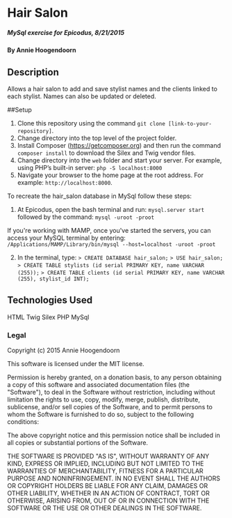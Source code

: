 # Hair Salon

#####  MySql exercise for Epicodus, 8/21/2015

#### By Annie Hoogendoorn

## Description

Allows a hair salon to add and save stylist names and the clients linked to each stylist. Names can also be updated or deleted.

##Setup

1. Clone this repository using the command `git clone [link-to-your-repository]`.
2. Change directory into the top level of the project folder.
3. Install Composer (https://getcomposer.org) and then run the command `composer install` to download the Silex and Twig vendor files.
4. Change directory into the `web` folder and start your server. For example, using PHP’s built-in server: `php -S localhost:8000`
4. Navigate your browser to the home page at the root address. For example: `http://localhost:8000`.

To recreate the hair_salon database in MySql follow these steps:
1. At Epicodus, open the bash terminal and run:
`mysql.server start`
followed by the command:
`mysql -uroot -proot`

If you're working with MAMP, once you've started the servers,
you can access your MySQL terminal by entering:
`/Applications/MAMP/Library/bin/mysql --host=localhost -uroot -proot`

2. In the terminal, type:
`> CREATE DATABASE hair_salon;`
`> USE hair_salon;`
`> CREATE TABLE stylists (id serial PRIMARY KEY, name VARCHAR (255));`
`> CREATE TABLE clients (id serial PRIMARY KEY, name VARCHAR (255), stylist_id INT);`


## Technologies Used

HTML
Twig
Silex
PHP
MySql

### Legal

Copyright (c) 2015 Annie Hoogendoorn

This software is licensed under the MIT license.

Permission is hereby granted, on a donation basis, to any person obtaining a copy of this software and associated documentation files (the "Software"), to deal in the Software without restriction, including without limitation the rights to use, copy, modify, merge, publish, distribute, sublicense, and/or sell copies of the Software, and to permit persons to whom the Software is furnished to do so, subject to the following conditions:

The above copyright notice and this permission notice shall be included in all copies or substantial portions of the Software.

THE SOFTWARE IS PROVIDED "AS IS", WITHOUT WARRANTY OF ANY KIND, EXPRESS OR IMPLIED, INCLUDING BUT NOT LIMITED TO THE WARRANTIES OF MERCHANTABILITY, FITNESS FOR A PARTICULAR PURPOSE AND NONINFRINGEMENT. IN NO EVENT SHALL THE AUTHORS OR COPYRIGHT HOLDERS BE LIABLE FOR ANY CLAIM, DAMAGES OR OTHER LIABILITY, WHETHER IN AN ACTION OF CONTRACT, TORT OR OTHERWISE, ARISING FROM, OUT OF OR IN CONNECTION WITH THE SOFTWARE OR THE USE OR OTHER DEALINGS IN THE SOFTWARE.
